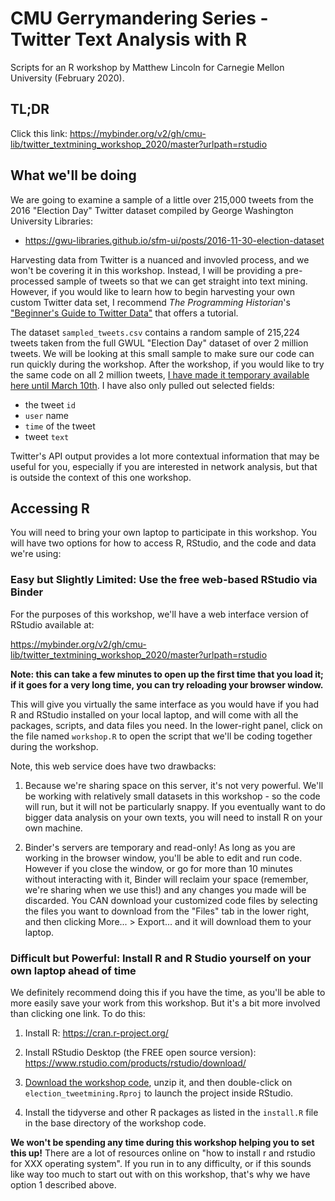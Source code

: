 CMU Gerrymandering Series - Twitter Text Analysis with R
=========================

Scripts for an R workshop by Matthew Lincoln for Carnegie Mellon University (February 2020).

## TL;DR

Click this link: https://mybinder.org/v2/gh/cmu-lib/twitter_textmining_workshop_2020/master?urlpath=rstudio

## What we'll be doing

We are going to examine a sample of a little over 215,000 tweets from the 2016 "Election Day" Twitter dataset compiled by George Washington University Libraries:

- https://gwu-libraries.github.io/sfm-ui/posts/2016-11-30-election-dataset

Harvesting data from Twitter is a nuanced and invovled process, and we won't be covering it in this workshop. Instead, I will be providing a pre-processed sample of tweets so that we can get straight into text mining. However, if you would like to learn how to begin harvesting your own custom Twitter data set, I recommend _The Programming Historian_'s ["Beginner's Guide to Twitter Data"](https://programminghistorian.org/en/lessons/beginners-guide-to-twitter-data) that offers a tutorial.

The dataset `sampled_tweets.csv` contains a random sample of 215,224 tweets taken from the full GWUL "Election Day" dataset of over 2 million tweets. We will be looking at this small sample to make sure our code can run quickly during the workshop. After the workshop, if you would like to try the same code on all 2 million tweets, [I have made it temporary available here until March 10th](https://figshare.com/s/c8eec6fe7a1971fd49e6). I have also only pulled out selected fields:

- the tweet `id`
- `user` name
- `time` of the tweet
- tweet `text` 

Twitter's API output provides a lot more contextual information that may be useful for you, especially if you are interested in network analysis, but that is outside the context of this one workshop.

## Accessing R

You will need to bring your own laptop to participate in this workshop. You will have two options for how to access R, RStudio, and the code and data we're using:

### Easy but Slightly Limited: Use the free web-based RStudio via Binder

For the purposes of this workshop, we'll have a web interface version of RStudio available at:

https://mybinder.org/v2/gh/cmu-lib/twitter_textmining_workshop_2020/master?urlpath=rstudio

**Note: this can take a few minutes to open up the first time that you load it; if it goes for a very long time, you can try reloading your browser window.**

This will give you virtually the same interface as you would have if you had R and RStudio installed on your local laptop, and will come with all the packages, scripts, and data files you need. In the lower-right panel, click on the file named `workshop.R` to open the script that we'll be coding together during the workshop.

Note, this web service does have two drawbacks: 

1. Because we're sharing space on this server, it's not very powerful. We'll be working with relatively small datasets in this workshop - so the code will run, but it will not be particularly snappy. If you eventually want to do bigger data analysis on your own texts, you will need to install R on your own machine.

2. Binder's servers are temporary and read-only! As long as you are working in the browser window, you'll be able to edit and run code. However if you close the window, or go for more than 10 minutes without interacting with it, Binder will reclaim your space (remember, we're sharing when we use this!) and any changes you made will be discarded. You CAN download your customized code files by selecting the files you want to download from the "Files" tab in the lower right, and then clicking More... > Export... and it will download them to your laptop.

### Difficult but Powerful: Install R and R Studio yourself on your own laptop ahead of time

We definitely recommend doing this if you have the time, as you'll be able to more easily save your work from this workshop. But it's a bit more involved than clicking one link. To do this:

1. Install R: https://cran.r-project.org/

2. Install RStudio Desktop (the FREE open source version): https://www.rstudio.com/products/rstudio/download/

3. [Download the workshop code](https://github.com/cmu-lib/twitter_textmining_workshop_2020/archive/master.zip), unzip it, and then double-click on `election_tweetmining.Rproj` to launch the project inside RStudio.

4. Install the tidyverse and other R packages as listed in the `install.R` file in the base directory of the workshop code.

**We won't be spending any time during this workshop helping you to set this up!** There are a lot of resources online on "how to install r and rstudio for XXX operating system".
If you run in to any difficulty, or if this sounds like way too much to start out with on this workshop, that's why we have option 1 described above.
